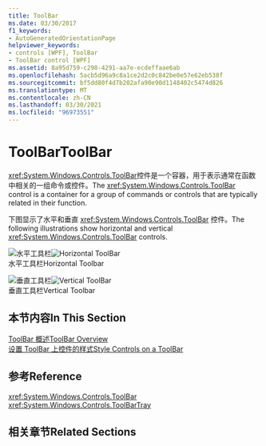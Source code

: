 ```yaml
---
title: ToolBar
ms.date: 03/30/2017
f1_keywords:
- AutoGeneratedOrientationPage
helpviewer_keywords:
- controls [WPF], ToolBar
- ToolBar control [WPF]
ms.assetid: 8a95d759-c298-4291-aa7e-ecdeffaae6ab
ms.openlocfilehash: 5acb5d96a9c8a1ce2d2c0c842be0e57e62eb538f
ms.sourcegitcommit: bf5dd80f4d7b202afa90e90d1148402c5474d826
ms.translationtype: MT
ms.contentlocale: zh-CN
ms.lasthandoff: 03/30/2021
ms.locfileid: "96973551"
---
```

# <a name="toolbar"></a><span data-ttu-id="18279-102">ToolBar</span><span class="sxs-lookup"><span data-stu-id="18279-102">ToolBar</span></span>
<span data-ttu-id="18279-103"><xref:System.Windows.Controls.ToolBar>控件是一个容器，用于表示通常在函数中相关的一组命令或控件。</span><span class="sxs-lookup"><span data-stu-id="18279-103">The <xref:System.Windows.Controls.ToolBar> control is a container for a group of commands or controls that are typically related in their function.</span></span>  
  
 <span data-ttu-id="18279-104">下图显示了水平和垂直 <xref:System.Windows.Controls.ToolBar> 控件。</span><span class="sxs-lookup"><span data-stu-id="18279-104">The following illustrations show horizontal and vertical <xref:System.Windows.Controls.ToolBar> controls.</span></span>  
  
 <span data-ttu-id="18279-105">![水平工具栏](./media/ss-ctl-horztoolbar.GIF "SS_CTL_horztoolbar")</span><span class="sxs-lookup"><span data-stu-id="18279-105">![Horizontal ToolBar](./media/ss-ctl-horztoolbar.GIF "SS_CTL_horztoolbar")</span></span>  
<span data-ttu-id="18279-106">水平工具栏</span><span class="sxs-lookup"><span data-stu-id="18279-106">Horizontal Toolbar</span></span>  
  
 <span data-ttu-id="18279-107">![垂直工具栏](./media/ss-ctl-verttoolbar.GIF "SS_CTL_verttoolbar")</span><span class="sxs-lookup"><span data-stu-id="18279-107">![Vertical ToolBar](./media/ss-ctl-verttoolbar.GIF "SS_CTL_verttoolbar")</span></span>  
<span data-ttu-id="18279-108">垂直工具栏</span><span class="sxs-lookup"><span data-stu-id="18279-108">Vertical Toolbar</span></span>  
  
## <a name="in-this-section"></a><span data-ttu-id="18279-109">本节内容</span><span class="sxs-lookup"><span data-stu-id="18279-109">In This Section</span></span>  
 [<span data-ttu-id="18279-110">ToolBar 概述</span><span class="sxs-lookup"><span data-stu-id="18279-110">ToolBar Overview</span></span>](toolbar-overview.md)  
  [<span data-ttu-id="18279-111">设置 ToolBar 上控件的样式</span><span class="sxs-lookup"><span data-stu-id="18279-111">Style Controls on a ToolBar</span></span>](how-to-style-controls-on-a-toolbar.md)  
  
## <a name="reference"></a><span data-ttu-id="18279-112">参考</span><span class="sxs-lookup"><span data-stu-id="18279-112">Reference</span></span>  
 <xref:System.Windows.Controls.ToolBar>  
  <xref:System.Windows.Controls.ToolBarTray>  
  
## <a name="related-sections"></a><span data-ttu-id="18279-113">相关章节</span><span class="sxs-lookup"><span data-stu-id="18279-113">Related Sections</span></span>
